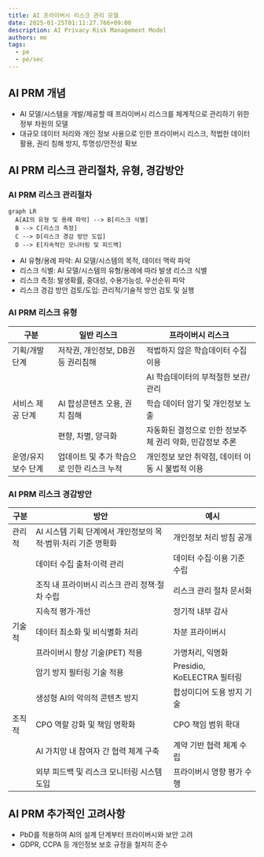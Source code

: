 ```yaml
---
title: AI 프라이버시 리스크 관리 모델
date: 2025-01-25T01:11:27.766+09:00
description: AI Privacy Risk Management Model
authors: me
tags:
  - pe
  - pe/sec
---
```


## AI PRM 개념

- AI 모델/시스템을 개발/제공할 때 프라이버시 리스크를 체계적으로 관리하기 위한 정부 차원의 모델
- 대규모 데이터 처리와 개인 정보 사용으로 인한 프라이버시 리스크, 적법한 데이터 활용, 권리 침해 방지, 투명성/안전성 확보

## AI PRM 리스크 관리절차, 유형, 경감방안

### AI PRM 리스크 관리절차

```mermaid
graph LR
  A[AI의 유형 및 용례 파악] --> B[리스크 식별]
  B --> C[리스크 측정]
  C --> D[리스크 경감 방안 도입]
  D --> E[지속적인 모니터링 및 피드백]
```

- AI 유형/용례 파악: AI 모델/시스템의 목적, 데이터 맥락 파악
- 리스크 식별: AI 모델/시스템의 유형/용례에 따라 발생 리스크 식별
- 리스크 측정: 발생확률, 중대성, 수용가능성, 우선순위 파악
- 리스크 경감 방안 검토/도입: 관리적/기술적 방안 검토 및 실행

### AI PRM 리스크 유형

| 구분 | 일반 리스크 | 프라이버시 리스크 |
| --- | --- | --- |
| 기획/개발 단계 | 저작권, 개인정보, DB권 등 권리침해 | 적법하지 않은 학습데이터 수집 이용 |
| |  | AI 학습데이터의 부적절한 보관/관리 |
| 서비스 제공 단계 | AI 합성콘텐츠 오용, 권치 침해 | 학습 데이터 암기 및 개인정보 노출 |
| | 편향, 차별, 양극화 | 자동화된 결정으로 인한 정보주체 권리 약화, 민감정보 추론 |
| 운영/유지보수 단계 | 업데이트 및 추가 학습으로 인한 리스크 누적 | 개인정보 보안 취약점, 데이터 이동 시 불법적 이용 |

### AI PRM 리스크 경감방안

| 구분 | 방안 | 예시 |
| --- | --- | --- |
| 관리적 | AI 시스템 기획 단계에서 개인정보의 목적·범위·처리 기준 명확화 | 개인정보 처리 방침 공개 |
| | 데이터 수집 출처·이력 관리 | 데이터 수집·이용 기준 수립 |
| | 조직 내 프라이버시 리스크 관리 정책·절차 수립 | 리스크 관리 절차 문서화 |
| | 지속적 평가·개선 | 정기적 내부 감사 |
| 기술적 | 데이터 최소화 및 비식별화 처리 | 차분 프라이버시 |
| | 프라이버시 향상 기술(PET) 적용 | 가명처리, 익명화 |
| | 암기 방지 필터링 기술 적용 | Presidio, KoELECTRA 필터링 |
| | 생성형 AI의 악의적 콘텐츠 방지 | 합성미디어 도용 방지 기술 |
| 조직적 | CPO 역할 강화 및 책임 명확화 | CPO 책임 범위 확대 |
| | AI 가치망 내 참여자 간 협력 체계 구축 | 계약 기반 협력 체계 수립 |
| | 외부 피드백 및 리스크 모니터링 시스템 도입 | 프라이버시 영향 평가 수행 |

## AI PRM 추가적인 고려사항

- PbD를 적용하여 AI의 설계 단계부터 프라이버시와 보안 고려
- GDPR, CCPA 등 개인정보 보호 규정을 철저히 준수
